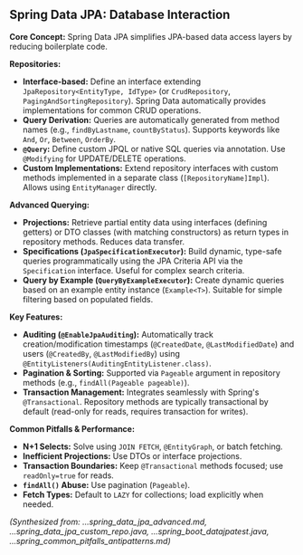 ## Spring Data JPA: Database Interaction

**Core Concept:** Spring Data JPA simplifies JPA-based data access layers by reducing boilerplate code.

**Repositories:**
*   **Interface-based:** Define an interface extending `JpaRepository<EntityType, IdType>` (or `CrudRepository`, `PagingAndSortingRepository`). Spring Data automatically provides implementations for common CRUD operations.
*   **Query Derivation:** Queries are automatically generated from method names (e.g., `findByLastname`, `countByStatus`). Supports keywords like `And`, `Or`, `Between`, `OrderBy`.
*   **`@Query`:** Define custom JPQL or native SQL queries via annotation. Use `@Modifying` for UPDATE/DELETE operations.
*   **Custom Implementations:** Extend repository interfaces with custom methods implemented in a separate class (`[RepositoryName]Impl`). Allows using `EntityManager` directly.

**Advanced Querying:**
*   **Projections:** Retrieve partial entity data using interfaces (defining getters) or DTO classes (with matching constructors) as return types in repository methods. Reduces data transfer.
*   **Specifications (`JpaSpecificationExecutor`):** Build dynamic, type-safe queries programmatically using the JPA Criteria API via the `Specification` interface. Useful for complex search criteria.
*   **Query by Example (`QueryByExampleExecutor`):** Create dynamic queries based on an example entity instance (`Example<T>`). Suitable for simple filtering based on populated fields.

**Key Features:**
*   **Auditing (`@EnableJpaAuditing`):** Automatically track creation/modification timestamps (`@CreatedDate`, `@LastModifiedDate`) and users (`@CreatedBy`, `@LastModifiedBy`) using `@EntityListeners(AuditingEntityListener.class)`.
*   **Pagination & Sorting:** Supported via `Pageable` argument in repository methods (e.g., `findAll(Pageable pageable)`).
*   **Transaction Management:** Integrates seamlessly with Spring's `@Transactional`. Repository methods are typically transactional by default (read-only for reads, requires transaction for writes).

**Common Pitfalls & Performance:**
*   **N+1 Selects:** Solve using `JOIN FETCH`, `@EntityGraph`, or batch fetching.
*   **Inefficient Projections:** Use DTOs or interface projections.
*   **Transaction Boundaries:** Keep `@Transactional` methods focused; use `readOnly=true` for reads.
*   **`findAll()` Abuse:** Use pagination (`Pageable`).
*   **Fetch Types:** Default to `LAZY` for collections; load explicitly when needed.

*(Synthesized from: ...spring_data_jpa_advanced.md, ...spring_data_jpa_custom_repo.java, ...spring_boot_datajpatest.java, ...spring_common_pitfalls_antipatterns.md)*
